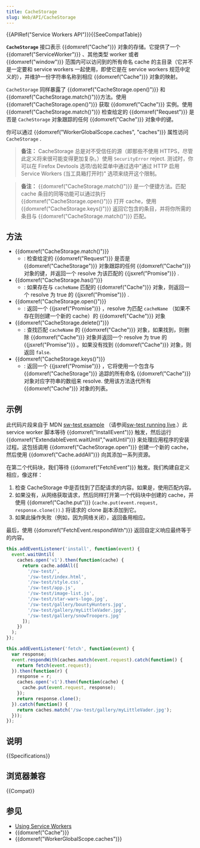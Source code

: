```yaml
---
title: CacheStorage
slug: Web/API/CacheStorage
---
```


{{APIRef("Service Workers API")}}{{SeeCompatTable}}

**`CacheStorage`** 接口表示 {{domxref("Cache")}} 对象的存储。它提供了一个 {{domxref("ServiceWorker")}} 、其他类型 worker 或者 {{domxref("window")}} 范围内可以访问到的所有命名 cache 的主目录（它并不是一定要和 service workers 一起使用，即使它是在 service workers 规范中定义的），并维护一份字符串名称到相应 {{domxref("Cache")}} 对象的映射。

`CacheStorage` 同样暴露了 {{domxref("CacheStorage.open()")}} 和 {{domxref("CacheStorage.match()")}}方法。使用 {{domxref("CacheStorage.open()")}} 获取 {{domxref("Cache")}} 实例。使用 {{domxref("CacheStorage.match()")}} 检查给定的 {{domxref("Request")}} 是否是 `CacheStorage` 对象跟踪的任何 {{domxref("Cache")}} 对象中的键。

你可以通过 {{domxref("WorkerGlobalScope.caches", "caches")}} 属性访问 `CacheStorage` .

> **备注：** CacheStorage 总是对不受信任的源（即那些不使用 HTTPS，尽管此定义将来很可能变得更加复杂。）使用 `SecurityError` reject. 测试时，你可以在 Firefox Devtools 选项/齿轮菜单中通过选中"通过 HTTP 启用 Service Workers (当工具箱打开时)" 选项来绕开这个限制。

> **备注：** {{domxref("CacheStorage.match()")}} 是一个便捷方法。匹配 cache 条目的同等功能可以通过执行 {{domxref("CacheStorage.open()")}} 打开 cache，使用 {{domxref("CacheStorage.keys()")}} 返回它包含的条目，并将你所需的条目与 {{domxref("CacheStorage.match()")}} 匹配。

## 方法

- {{domxref("CacheStorage.match()")}}
  - : 检查给定的 {{domxref("Request")}} 是否是 {{domxref("CacheStorage")}} 对象跟踪的任何 {{domxref("Cache")}} 对象的键，并返回一个 resolve 为该匹配的 {{jsxref("Promise")}} .
- {{domxref("CacheStorage.has()")}}
  - : 如果存在与 `cacheName` 匹配的 {{domxref("Cache")}} 对象，则返回一个 resolve 为 true 的 {{jsxref("Promise")}} .
- {{domxref("CacheStorage.open()")}}
  - : 返回一个 {{jsxref("Promise")}} ，resolve 为匹配 `cacheName` （如果不存在则创建一个新的 cache）的 {{domxref("Cache")}} 对象
- {{domxref("CacheStorage.delete()")}}
  - : 查找匹配 `cacheName` 的 {{domxref("Cache")}} 对象，如果找到，则删除 {{domxref("Cache")}} 对象并返回一个 resolve 为 true 的 {{jsxref("Promise")}} 。如果没有找到 {{domxref("Cache")}} 对象，则返回 `false`.
- {{domxref("CacheStorage.keys()")}}
  - : 返回一个 {{jsxref("Promise")}} ，它将使用一个包含与 {{domxref("CacheStorage")}} 追踪的所有命名 {{domxref("Cache")}} 对象对应字符串的数组来 resolve. 使用该方法迭代所有 {{domxref("Cache")}} 对象的列表。

## 示例

此代码片段来自于 MDN [sw-test example](https://github.com/mdn/sw-test/) （请参阅[sw-test running live](https://mdn.github.io/sw-test/).）此 service worker 脚本等待 {{domxref("InstallEvent")}} 触发，然后运行 {{domxref("ExtendableEvent.waitUntil","waitUntil")}} 来处理应用程序的安装过程。这包括调用 {{domxref("CacheStorage.open")}} 创建一个新的 cache，然后使用 {{domxref("Cache.addAll")}} 向其添加一系列资源。

在第二个代码块，我们等待 {{domxref("FetchEvent")}} 触发。我们构建自定义相应，像这样：

1. 检查 CacheStorage 中是否找到了匹配请求的内容。如果是，使用匹配内容。
2. 如果没有，从网络获取请求，然后同样打开第一个代码块中创建的 cache，并使用 {{domxref("Cache.put")}} (`cache.put(event.request, response.clone())`.) 将请求的 clone 副本添加到它。
3. 如果此操作失败（例如，因为网络关闭），返回备用相应。

最后，使用 {{domxref("FetchEvent.respondWith")}} 返回自定义响应最终等于的内容。

```js
this.addEventListener('install', function(event) {
  event.waitUntil(
    caches.open('v1').then(function(cache) {
      return cache.addAll([
        '/sw-test/',
        '/sw-test/index.html',
        '/sw-test/style.css',
        '/sw-test/app.js',
        '/sw-test/image-list.js',
        '/sw-test/star-wars-logo.jpg',
        '/sw-test/gallery/bountyHunters.jpg',
        '/sw-test/gallery/myLittleVader.jpg',
        '/sw-test/gallery/snowTroopers.jpg'
      ]);
    })
  );
});

this.addEventListener('fetch', function(event) {
  var response;
  event.respondWith(caches.match(event.request).catch(function() {
    return fetch(event.request);
  }).then(function(r) {
    response = r;
    caches.open('v1').then(function(cache) {
      cache.put(event.request, response);
    });
    return response.clone();
  }).catch(function() {
    return caches.match('/sw-test/gallery/myLittleVader.jpg');
  }));
});
```

## 说明

{{Specifications}}

## 浏览器兼容

{{Compat}}

## 参见

- [Using Service Workers](/zh-CN/docs/Web/API/ServiceWorker_API/Using_Service_Workers)
- {{domxref("Cache")}}
- {{domxref("WorkerGlobalScope.caches")}}
